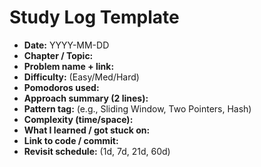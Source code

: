 # Study Log Template

- **Date:** YYYY-MM-DD
- **Chapter / Topic:** 
- **Problem name + link:** 
- **Difficulty:** (Easy/Med/Hard)
- **Pomodoros used:** 
- **Approach summary (2 lines):** 
- **Pattern tag:** (e.g., Sliding Window, Two Pointers, Hash)
- **Complexity (time/space):** 
- **What I learned / got stuck on:** 
- **Link to code / commit:** 
- **Revisit schedule:** (1d, 7d, 21d, 60d)
